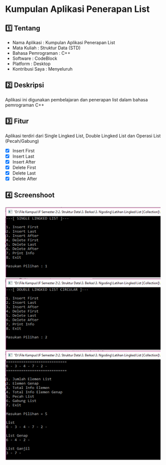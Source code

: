 # Kumpulan Aplikasi Penerapan List

:one: Tentang
-------------
* Nama Aplikasi : Kumpulan Aplikasi Penerapan List
* Mata Kuliah : Struktur Data (STD)
* Bahasa Pemrograman : C++
* Software : CodeBlock
* Platform : Desktop
* Kontribusi Saya : Menyeluruh

:two: Deskripsi
---------------
Aplikasi ini digunakan pembelajaran dan penerapan list dalam bahasa pemrograman C++

:three: Fitur
-------------
Aplikasi terdiri dari Single Lingked List, Double Lingked List dan Operasi List (Pecah/Gabung)
- [x] Insert First
- [x] Insert Last
- [x] Insert After
- [x] Delete First
- [x] Delete Last
- [x] Delete After

:four: Screenshoot
------------------
<img src="images/SS01.PNG" width="500">
<img src="images/SS02.PNG" width="500">
<img src="images/SS03.PNG" width="500">
